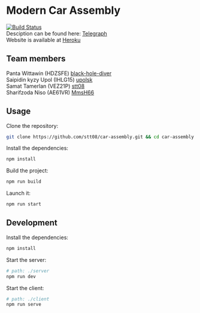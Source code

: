 # Modern Car Assembly
[![Build Status](https://app.travis-ci.com/stt08/car-assembly.svg?branch=main)](https://app.travis-ci.com/stt08/car-assembly)   
Desciption can be found here: [Telegraph](https://telegra.ph/CA-info-12-01)  
Website is available at [Heroku](https://car-assembly.herokuapp.com)

## Team members
Panta Wittawin (HDZSFE) [black-hole-diver](https://github.com/black-hole-diver)  
Saipidin kyzy Upol (IHLG15) [upolsk](https://github.com/upolsk)  
Samat Tamerlan (VEZ21P) [stt08](https://github.com/stt08)  
Sharifzoda Niso (AE61VR) [MmsH66](https://github.com/MmsH66)  

## Usage
Clone the repository:
```bash
git clone https://github.com/stt08/car-assembly.git && cd car-assembly
```
Install the dependencies:
```bash
npm install
```
Build the project:
```bash
npm run build
```
Launch it:
```bash
npm run start
```

## Development
Install the dependencies:
```bash
npm install
```
Start the server:
```bash
# path: ./server
npm run dev
```
Start the client:
```bash
# path: ./client
npm run serve
```